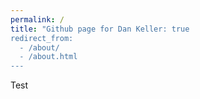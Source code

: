 ```yaml
---
permalink: /
title: "Github page for Dan Keller: true
redirect_from: 
  - /about/
  - /about.html
---
```

Test
